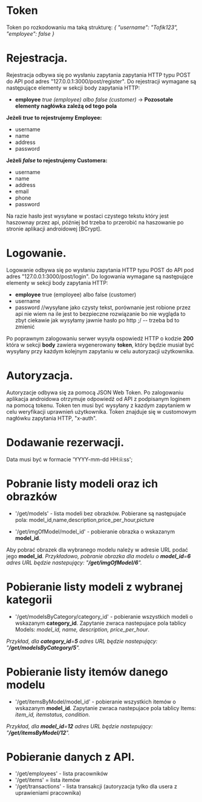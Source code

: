 
# Token

Token po rozkodowaniu ma taką strukturę: 
*{
  "username": "Tofik123",
  "employee": false
}*

# Rejestracja.

Rejestracja odbywa się po wysłaniu zapytania zapytania HTTP typu POST do API pod adres "127.0.0.1:3000/post/register".
Do rejestracji wymagane są następujące elementy w sekcji body zapytania HTTP:
* <b>employee</b> *true (employee) albo false (customer)* -> <b>Pozosotałe elementy nagłówka zależą od tego pola</b>

<b>Jeżeli *true* to rejestrujemy Employee:</b>
* username
* name
* address
* password 

<b>Jeżeli *false* to rejestrujemy Customera:</b>
* username
* name
* address
* email
* phone
* password 

<l>Na razie hasło jest wysyłane w postaci czystego tekstu który jest haszownay przez api, później bd trzeba to przerobić na haszowanie po stronie aplikacji androidowej [BCrypt].</l>

# Logowanie.

Logowanie odbywa się po wysłaniu zapytania HTTP typu POST do API pod adres "127.0.0.1:3000/post/login".
Do logowania wymagane są następujące elementy w sekcji body zapytania HTTP:
* <b>employee</b>  <l>true (employee) albo false (customer)</l>
* username
* password //wysyłane jako czysty tekst, porównanie jest robione przez api nie wiem na ile jest to bezpieczne rozwiązanie bo nie wygląda to zbyt ciekawie jak wysyłamy jawnie hasło po http ;/ -- trzeba bd to zmienić

Po poprawnym zalogowaniu serwer wysyła ospowiedź HTTP o kodzie __200__ która w sekcji __body__ zawiera wygenerowany __token__, który będzie musiał być wysyłany przy każdym kolejnym zapytaniu w celu autoryzacji użytkownika.

# Autoryzacja.

Autoryzacje odbywa się za pomocą JSON Web Token. Po zalogowaniu aplikacja androidowa otrzymuje odpowiedź od API z podpisanym loginem na pomocą tokenu.
Token ten musi być wysyłany z kazdym zapytaniem w celu weryfikacji uprawnień użytkownika. Token znajduje się w customowym nagłówku zapytania HTTP, "x-auth".

# Dodawanie rezerwacji.

Data musi być w formacie 'YYYY-mm-dd HH:ii:ss';

# Pobranie listy modeli oraz ich obrazków

* '/get/models' - lista modeli bez obrazków. Pobierane są następujaće pola: model_id,name,description,price_per_hour,picture

* '/get/imgOfModel/model_id' - pobieranie obrazka o wskazanym __model_id__.

Aby pobrać obrazek dla wybranego modelu należy w adresie URL podać jego __model_id__.
*Przykładowo, pobranie obrazka dla modelu o __model_id__=__6__ adres URL będzie nastepujący: "__/get/imgOfModel/6__".*

# Pobieranie listy modeli z wybranej kategorii

* '/get/modelsByCategory/category_id' - pobieranie wszystkich modeli o wskazanym __category_id__.
Zapytanie zwraca nastepujace pola tablicy Models: *model_id, name, description, price_per_hour*.

*Przykład, dla __category_id__=__5__ adres URL będzie nastepujący: "__/get/modelsByCategory/5__".*

# Pobieranie listy itemów danego modelu

* '/get/itemsByModel/model_id' - pobieranie wszystkich itemów o wskazanym __model_id__.
Zapytanie zwraca nastepujace pola tablicy Items: *item_id, itemstatus, condition*.

*Przykład, dla __model_id__=__12__ adres URL będzie nastepujący: "__/get/itemsByModel/12__".*

# Pobieranie danych z API.

* '/get/employees' - lista pracowników
* '/get/items' = lista itemów
* '/get/transactions' - lista transakcji (autoryzacja tylko dla usera z uprawieniami pracownika)
